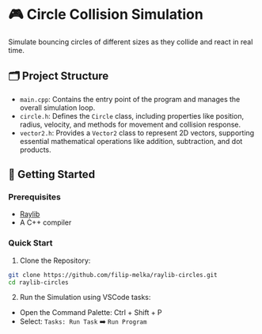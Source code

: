 # 🎮 Circle Collision Simulation

Simulate bouncing circles of different sizes as they collide and react in real time.

## 🗂️ Project Structure

-   `main.cpp`: Contains the entry point of the program and manages the overall simulation loop.
-   `circle.h`: Defines the `Circle` class, including properties like position, radius, velocity, and methods for movement and collision response.
-   `vector2.h`: Provides a `Vector2` class to represent 2D vectors, supporting essential mathematical operations like addition, subtraction, and dot products.

## 🚀 Getting Started

### Prerequisites

-   [Raylib](https://www.raylib.com/)
-   A C++ compiler

### Quick Start

1. Clone the Repository:

```bash
git clone https://github.com/filip-melka/raylib-circles.git
cd raylib-circles
```

2. Run the Simulation using VSCode tasks:

-   Open the Command Palette: Ctrl + Shift + P
-   Select: `Tasks: Run Task` ➡️ `Run Program`
